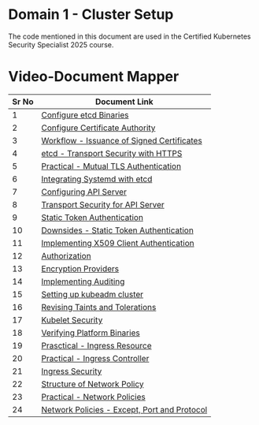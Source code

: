 # Domain 1 - Cluster Setup

The code mentioned in this document are used in the Certified Kubernetes Security Specialist 2025 course.


# Video-Document Mapper

| Sr No | Document Link |
| ------ | ------ |
| 1 | [Configure etcd Binaries][PlDa] |
| 2 | [Configure Certificate Authority][PlDb] |
| 3 | [Workflow - Issuance of Signed Certificates][PlDb] |
| 4 | [etcd - Transport Security with HTTPS][PlDc]
| 5 | [Practical - Mutual TLS Authentication][PlDd] |
| 6 | [Integrating Systemd with etcd][PlDe] |
| 7 | [Configuring API Server][PlDf] |
| 8 | [Transport Security for API Server][PlDg] |
| 9 | [Static Token Authentication][PlDh] |
| 10 | [Downsides - Static Token Authentication][PlDi] |
| 11 | [Implementing X509 Client Authentication][PlDj] |
| 12 | [Authorization][PlDk] |
| 13 | [Encryption Providers][PlDl] |
| 14 | [Implementing Auditing][PlDm] |
| 15 | [Setting up kubeadm cluster][PlDn] |
| 16 | [Revising Taints and Tolerations][PlDo] |
| 17 | [Kubelet Security][PlDp] |
| 18 | [Verifying Platform Binaries][PlDq] |
| 19 | [Prasctical - Ingress Resource][PlDr] |
| 20 | [Practical - Ingress Controller][PlDs] |
| 21 | [Ingress Security][PlDt] |
| 22 | [Structure of Network Policy][PlDu] |
| 23 | [Practical - Network Policies][PlDv] |
| 24 | [Network Policies - Except, Port and Protocol][PlDw] |

   [PlDa]: <./install-etcd.md>
   [PlDb]: <./configure-ca.md>
   [PlDba]: <./certificate-workflow.md>
   [PlDc]: <./etcd-https.md>
   [PlDd]: <./mutual-tls.md>
   [PlDe]: <./etcd-systemd.md>
   [PlDf]: <./configure-apiserver.md>
   [PlDg]: <./apiserver-transit-encryption.md>  
   [PlDh]: <./token-authentication.md>
   [PlDi]: <./downside-token-auth.md>
   [PlDj]: <./certificate-auth-k8s.md>
   [PlDk]: <./authorization.md>
   [PlDl]: <./encryption-provider.md>
   [PlDm]: <./audit-logs.md>
   [PlDn]: <./kubeadm-install.md>
   [PlDo]: <./taint-toleration.md>
   [PlDp]: <./kubelet-security.md >
   [PlDq]: <./verify-binaries.md>
   [PlDr]: <./ingress.md >
   [PlDs]: <./ingress-controller.md>
   [PlDt]: <./ingress-security.md>
   [PlDu]: <./netpol-structure.md>
   [PlDv]: <./netpol-practical.md>
   [PlDw]: <./netpol-02.md>